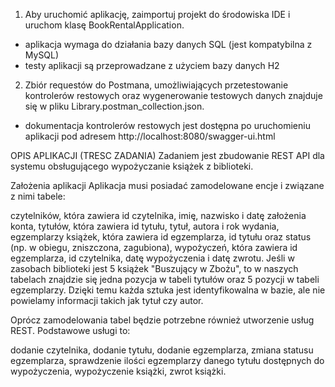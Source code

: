 1. Aby uruchomić aplikację, zaimportuj projekt do środowiska IDE i uruchom klasę BookRentalApplication.
- aplikacja wymaga do działania bazy danych SQL (jest kompatybilna z MySQL)
- testy aplikacji są przeprowadzane z użyciem bazy danych H2

2. Zbiór requestów do Postmana, umożliwiających przetestowanie kontrolerów restowych oraz wygenerowanie testowych danych znajduje się w pliku Library.postman_collection.json.
- dokumentacja kontrolerów restowych jest dostępna po uruchomieniu aplikacji pod adresem http://localhost:8080/swagger-ui.html 


OPIS APLIKACJI (TRESC ZADANIA)
Zadaniem jest zbudowanie REST API dla systemu obsługującego wypożyczanie książek z biblioteki.

Założenia aplikacji
Aplikacja musi posiadać zamodelowane encje i związane z nimi tabele:

czytelników, która zawiera id czytelnika, imię, nazwisko i datę założenia konta,
tytułów, która zawiera id tytułu, tytuł, autora i rok wydania,
egzemplarzy książek, która zawiera id egzemplarza, id tytułu oraz status (np. w obiegu, zniszczona, zagubiona),
wypożyczeń, która zawiera id egzemplarza, id czytelnika, datę wypożyczenia i datę zwrotu.
Jeśli w zasobach biblioteki jest 5 książek "Buszujący w Zbożu", to w naszych tabelach znajdzie się jedna pozycja w tabeli tytułów oraz 5 pozycji w tabeli egzemplarzy. Dzięki temu każda sztuka jest identyfikowalna w bazie, ale nie powielamy informacji takich jak tytuł czy autor.

Oprócz zamodelowania tabel będzie potrzebne również utworzenie usług REST. Podstawowe usługi to:

dodanie czytelnika,
dodanie tytułu,
dodanie egzemplarza,
zmiana statusu egzemplarza,
sprawdzenie ilości egzemplarzy danego tytułu dostępnych do wypożyczenia,
wypożyczenie książki,
zwrot książki.